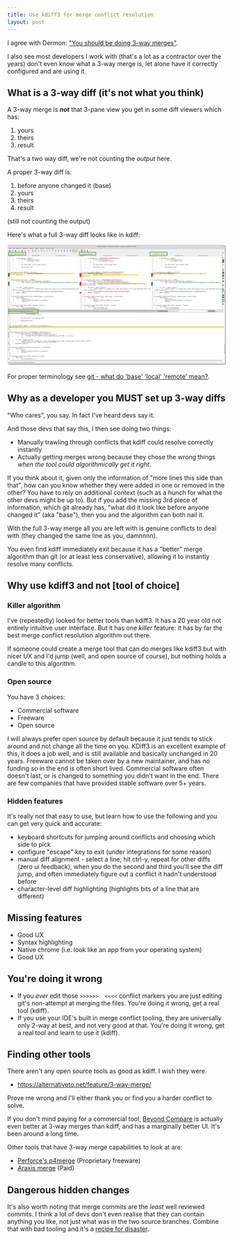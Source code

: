 ```yaml
---
title: Use kdiff3 for merge conflict resolution
layout: post
---
```


I agree with Dermon: ["You should be doing 3-way merges"](https://medium.com/@damon.lundin/you-should-be-using-3-way-merging-4824400bae7).

I also see most developers I work with (that's a lot as a contractor over the years) don't even know what a 3-way merge is, let alone have it correctly configured and are using it.

## What is a 3-way diff (it's not what you think)

A 3-way merge is ***not*** that 3-pane view you get in some diff viewers which has:

1. yours
2. theirs
3. result

That's a two way diff, we're not counting the *output* here.

A proper 3-way diff is:

1. before anyone changed it (base)
2. yours
3. theirs
4. result

(still not counting the output)

Here's what a full 3-way diff looks like in kdiff:

![kdiff 3-way merge screenshot](/images/blog/git-kdiff-3way-merge.png)

For proper terminology see [git - what do 'base' 'local' 'remote' mean?](/2023/10/20/git-what-do-'base'-'local'-'remote'-mean/).

## Why as a developer you MUST set up 3-way diffs

"Who cares", you say. In fact I've heard devs say it.

And those devs that say this, I then see doing two things:

- Manually trawling through conflicts that kdiff could resolve correctly instantly
- Actually getting merges wrong because they chose the wrong things *when the tool could algorithmically get it right*.

If you think about it, given only the information of "more lines this side than that", how can you know whether they were added in one or removed in the other? You have to rely on additional context (such as a hunch for what the other devs might be up to). But if you add the missing 3rd piece of information, which git already has, "what did it look like before anyone changed it" (aka "base"), then you and the algorithm can both nail it.

With the full 3-way merge all you are left with is genuine conflicts to deal with (they changed the same line as you, damnnnn).

You even find kdiff immediately exit because it has a "better" merge algorithm than git (or at least less conservative), allowing it to instantly resolve many conflicts.


## Why use kdiff3 and not [tool of choice]

### Killer algorithm

I've (repeatedly) looked for better tools than kdiff3. It has a 20 year old not entirely intuitive user interface. But it has one *killer* feature: it has by far the best merge conflict resolution algorithm out there.

If someone could create a merge tool that can do merges like kdiff3 but with nicer UX and I'd jump (well, and open source of course), but nothing holds a candle to this algorithm.

### Open source

You have 3 choices:

- Commercial software
- Freeware
- Open source

I will always prefer open source by default because it just tends to stick around and not change all the time on you. KDiff3 is an excellent example of this, it does a job well, and is still available and basically unchanged in 20 years. Freeware cannot be taken over by a new maintainer, and has no funding so in the end is often short lived. Commercial software often doesn't last, or is changed to something you didn't want in the end. There are few companies that have provided stable software over 5+ years.

### Hidden features

It's really not that easy to use, but learn how to use the following and you can get very quick and accurate:

- keyboard shortcuts for jumping around conflicts and choosing which side to pick
- configure "escape" key to exit (under integrations for some reason)
- manual diff alignment - select a line, hit ctrl-y, repeat for other diffs (zero ui feedback), when you do the second and third you'll see the diff jump, and often immediately figure out a conflict it hadn't understood before
- character-level diff highlighting (highlights bits of a line that are different)

## Missing features

- Good UX
- Syntax highlighting
- Native chrome (i.e. look like an app from your operating system)
- Good UX

## You're doing it wrong

- If you *ever* edit those `>>>>>>  <<<<` conflict markers you are just editing git's non-attempt at merging the files. You're doing it wrong, get a real tool (kdiff).
- If you use your IDE's built in merge conflict tooling, they are universally only 2-way at best, and not very good at that. You're doing it wrong, get a real tool and learn to use it (kdiff).

## Finding other tools

There aren't any open source tools as good as kdiff. I wish they were.

- <https://alternativeto.net/feature/3-way-merge/>

Prove me wrong and I'll either thank you or find you a harder conflict to solve.

If you don't mind paying for a commercial tool, [Beyond Compare](https://www.scootersoftware.com/) is actually even better at 3-way merges than kdiff, and has a marginally better UI. It's been around a long time.

Other tools that have 3-way merge capabilities to look at are:

- [Perforce's p4merge](https://www.perforce.com/products/helix-core-apps/merge-diff-tool-p4merge) (Proprietary freeware)
- [Araxis merge](https://www.araxis.com/merge/index.en) (Paid)

## Dangerous hidden changes

It's also worth noting that merge commits are the *least* well reviewed commits. I think a lot of devs don't even realise that they can contain anything you like, not just what was in the two source branches. Combine that with bad tooling and it's a [recipe for disaster](https://web.archive.org/web/20140225140816/https://nakedsecurity.sophos.com/2014/02/24/anatomy-of-a-goto-fail-apples-ssl-bug-explained-plus-an-unofficial-patch/).
